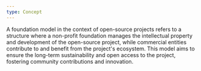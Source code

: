 ```yaml
---
type: Concept
---
```


A foundation model in the context of open-source projects refers to a structure where a non-profit foundation manages the intellectual property and development of the open-source project, while commercial entities contribute to and benefit from the project's ecosystem. This model aims to ensure the long-term sustainability and open access to the project, fostering community contributions and innovation.